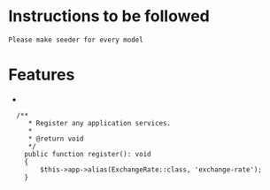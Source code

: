 # Instructions to be followed

````
Please make seeder for every model
````


# Features

*

````
  /**
     * Register any application services.
     *
     * @return void
     */
    public function register(): void
    {
        $this->app->alias(ExchangeRate::class, 'exchange-rate');
    }
````
